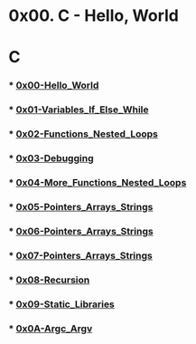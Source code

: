 # 0x00. C - Hello, World  
# C

### * [0x00-Hello_World](https://github.com/DammyNova7/alx-low_level_programming/tree/master/0x00-hello_world)
### * [0x01-Variables_If_Else_While](https://github.com/DammyNova7/alx-low_level_programming/tree/master/0x01-variables_if_else_while)
### * [0x02-Functions_Nested_Loops](https://github.com/DammyNova7/alx-low_level_programming/tree/master/0x02-functions_nested_loops)
### * [0x03-Debugging](https://github.com/DammyNova7/alx-low_level_programming/tree/master/0x03-debugging)
### * [0x04-More_Functions_Nested_Loops](https://github.com/DammyNova7/alx-low_level_programming/tree/master/0x04-more_functions_nested_loops)
### * [0x05-Pointers_Arrays_Strings](https://github.com/DammyNova7/alx-low_level_programming/tree/master/0x05-pointers_arrays_strings)
### * [0x06-Pointers_Arrays_Strings](https://github.com/DammyNova7/alx-low_level_programming/tree/master/0x06-pointers_arrays_strings)
### * [0x07-Pointers_Arrays_Strings](https://github.com/DammyNova7/alx-low_level_programming/tree/master/0x07-pointers_arrays_strings)
### * [0x08-Recursion](https://github.com/DammyNova7/alx-low_level_programming/tree/master/0x08-recursion)
### * [0x09-Static_Libraries](https://github.com/DammyNova7/alx-low_level_programming/tree/master/0x09-static_libraries)
### * [0x0A-Argc_Argv](https://github.com/DammyNova7/alx-low_level_programming/tree/master/0x0A-argc_argv)
